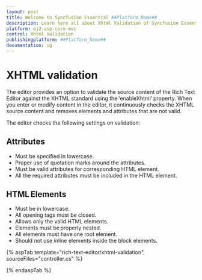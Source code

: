 ```yaml
---
layout: post
title: Welcome to Syncfusion Essential ##Platform_Name##
description: Learn here all about Xhtml Validation of Syncfusion Essential ##Platform_Name## widgets based on HTML5 and jQuery.
platform: ej2-asp-core-mvc
control: Xhtml Validation
publishingplatform: ##Platform_Name##
documentation: ug
---
```



# XHTML validation

The editor provides an option to validate the source content of the Rich Text Editor against the XHTML standard using the 'enableXhtml' property. When you enter or modify content in the editor, it continuously checks the XHTML source content and removes elements and attributes that are not valid.

The editor checks the following settings on validation:

## Attributes

* Must be specified in lowercase.
* Proper use of quotation marks around the attributes.
* Must be valid attributes for corresponding HTML element.
* All the required attributes must be included in the HTML element.

## HTML Elements

* Must be in lowercase.
* All opening tags must be closed.
* Allows only the valid HTML elements.
* Elements must be properly nested.
* All elements must have one root element.
* Should not use inline elements inside the block elements.

{% aspTab template="rich-text-editor/xhtml-validation", sourceFiles="controller.cs" %}

{% endaspTab %}